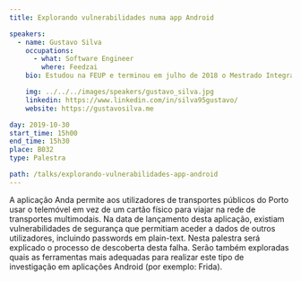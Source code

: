 ```yaml
---
title: Explorando vulnerabilidades numa app Android

speakers:
  - name: Gustavo Silva
    occupations:
      - what: Software Engineer
        where: Feedzai
    bio: Estudou na FEUP e terminou em julho de 2018 o Mestrado Integrado em Engenharia Informática e Computação. Logo após os estudos juntou-se à Feedzai, tendo como principal responsabilidade adaptar as soluções anti-fraude da empresa a cada um dos seus clientes. Adora viajar, tanto de férias como em trabalho, e um dos seus hobbies na área da informática é explorar sistemas à procura de vulnerabilidades de segurança.

    img: ../../../images/speakers/gustavo_silva.jpg
    linkedin: https://www.linkedin.com/in/silva95gustavo/
    website: https://gustavosilva.me

day: 2019-10-30
start_time: 15h00
end_time: 15h30
place: B032
type: Palestra

path: /talks/explorando-vulnerabilidades-app-android
---
```


A aplicação Anda permite aos utilizadores de transportes públicos do Porto usar o telemóvel em vez de um cartão físico para viajar na rede de transportes multimodais. Na data de lançamento desta aplicação, existiam vulnerabilidades de segurança que permitiam aceder a dados de outros utilizadores, incluindo passwords em plain-text.
Nesta palestra será explicado o processo de descoberta desta falha. Serão também exploradas quais as ferramentas mais adequadas para realizar este tipo de investigação em aplicações Android (por exemplo: Frida).
